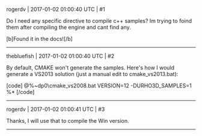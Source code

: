 rogerdv | 2017-01-02 01:00:40 UTC | #1

Do I need any specific directive to compile c++ samples? Im trying to foind them after compiling the engine and cant find any.

[b]Found it in the docs![/b]

-------------------------

thebluefish | 2017-01-02 01:00:40 UTC | #2

By default, CMAKE won't generate the samples. Here's how I would generate a VS2013 solution (just a manual edit to cmake_vs2013.bat):

[code]
@%~dp0\cmake_vs2008.bat VERSION=12 -DURHO3D_SAMPLES=1 %*
[/code]

-------------------------

rogerdv | 2017-01-02 01:00:41 UTC | #3

Thanks, I will use that to compile the Win version.

-------------------------

